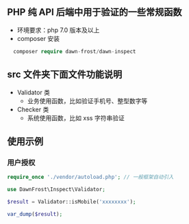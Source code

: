 ## PHP 纯 API 后端中用于验证的一些常规函数

- 环境要求：php 7.0 版本及以上
- composer 安装

```php
  composer require dawn-frost/dawn-inspect
```

## src 文件夹下面文件功能说明

- Validator 类
  - 业务使用函数，比如验证手机号、整型数字等
- Checker 类
  - 系统使用函数，比如 xss 字符串验证

## 使用示例

### 用户授权

```php
require_once './vendor/autoload.php'; // 一般框架自动引入

use DawnFrost\Inspect\Validator;

$result = Validator::isMobile('xxxxxxxx');

var_dump($result);
```
